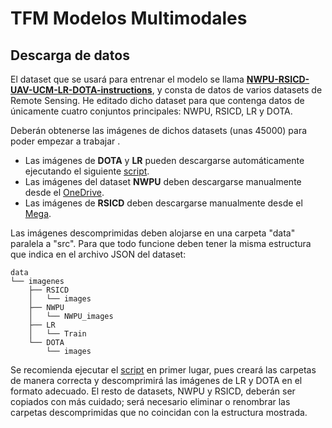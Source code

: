 # TFM Modelos Multimodales



## Descarga de datos

El dataset que se usará para entrenar el modelo se llama [**NWPU-RSICD-UAV-UCM-LR-DOTA-instructions**](https://huggingface.co/datasets/BigData-KSU/RS-instructions-dataset/blob/main/NWPU-RSICD-UAV-UCM-LR-DOTA-intrcutions.json), y consta de datos de varios datasets de Remote Sensing. He editado dicho dataset para que contenga datos de únicamente cuatro conjuntos principales: NWPU, RSICD, LR y DOTA.

Deberán obtenerse las imágenes de dichos datasets (unas 45000) para poder empezar a trabajar .

- Las imágenes de **DOTA** y **LR** pueden descargarse automáticamente ejecutando el siguiente [script](src/main/python/script.py).
- Las imágenes del dataset **NWPU** deben descargarse manualmente desde el [OneDrive](https://onedrive.live.com/?authkey=%21AHHNaHIlzp%5FIXjs&id=5C5E061130630A68%21107&cid=5C5E061130630A68&parId=root&parQt=sharedby&o=OneUp).
- Las imágenes de **RSICD** deben descargarse manualmente desde el [Mega](https://mega.nz/folder/EOpjTAwL#LWdHVjKAJbd3NbLsCvzDGA).

Las imágenes descomprimidas deben alojarse en una carpeta "data" paralela a "src". Para que todo funcione deben tener la misma estructura que indica en el archivo JSON del dataset:

```
data
└── imagenes
    ├── RSICD
    │   └── images
    ├── NWPU
    │   └── NWPU_images
    ├── LR
    │   └── Train
    └── DOTA
        └── images
```

Se recomienda ejecutar el [script](src/main/python/script.py) en primer lugar, pues creará las carpetas de manera correcta y descomprimirá las imágenes de LR y DOTA en el formato adecuado. El resto de datasets, NWPU y RSICD, deberán ser copiados con más cuidado; será necesario eliminar o renombrar las carpetas descomprimidas que no coincidan con la estructura mostrada. 